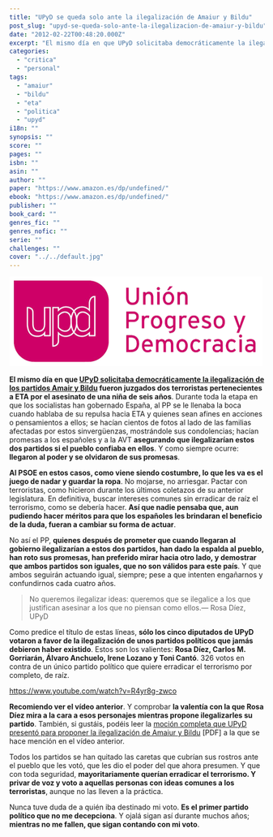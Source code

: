 ```yaml
---
title: "UPyD se queda solo ante la ilegalización de Amaiur y Bildu"
post_slug: "upyd-se-queda-solo-ante-la-ilegalizacion-de-amaiur-y-bildu"
date: "2012-02-22T00:48:20.000Z"
excerpt: "El mismo día en que UPyD solicitaba democráticamente la ilegalización de los partidos Amair y Bildu fueron juzgados dos terroristas pertenecientes a ETA por el asesinato de una niña de seis años. Durante toda la etapa en que los socialistas han gobernado España, al PP se le llenaba la boca cuando hablaba de su repulsa hacia ETA y quienes sean afines en acciones o conductas a ellos; se hacían cientos de fotos al lado de las familias afectadas por estos sinvergüenzas, mostrándole sus condolencias; hacían promesas a los españoles y a la AVT asegurando que ilegalizarían estos dos partidos si el pueblo confiaba en ellos. Y como siempre ocurre: llegaron al poder y se olvidaron de sus promesas."
categories: 
  - "critica"
  - "personal"
tags: 
  - "amaiur"
  - "bildu"
  - "eta"
  - "politica"
  - "upyd"
i18n: ""
synopsis: ""
score: ""
pages: ""
isbn: ""
asin: ""
author: ""
paper: "https://www.amazon.es/dp/undefined/"
ebook: "https://www.amazon.es/dp/undefined/"
publisher: ""
book_card: ""
genres_fic: ""
genres_nofic: ""
serie: ""
challenges: ""
cover: "../../default.jpg"
---
```


![](images/upyd.png "UPyD")

**El mismo día en que [UPyD solicitaba democráticamente la ilegalización de los partidos Amair y Bildu](http://www.elmundo.es/elmundo/2012/02/21/espana/1329843323.html) fueron juzgados dos terroristas pertenecientes a ETA por el asesinato de una niña de seis años**. Durante toda la etapa en que los socialistas han gobernado España, al PP se le llenaba la boca cuando hablaba de su repulsa hacia ETA y quienes sean afines en acciones o pensamientos a ellos; se hacían cientos de fotos al lado de las familias afectadas por estos sinvergüenzas, mostrándole sus condolencias; hacían promesas a los españoles y a la AVT **asegurando que ilegalizarían estos dos partidos si el pueblo confiaba en ellos**. Y como siempre ocurre: **llegaron al poder y se olvidaron de sus promesas**.

**Al PSOE en estos casos, como viene siendo costumbre, lo que les va es el juego de nadar y guardar la ropa**. No mojarse, no arriesgar. Pactar con terroristas, como hicieron durante los últimos coletazos de su anterior legislatura. En definitiva, buscar intereses comunes sin erradicar de raíz el terrorismo, como se debería hacer. **Así que nadie pensaba que, aun pudiendo hacer méritos para que los españoles les brindaran el beneficio de la duda, fueran a cambiar su forma de actuar**.

No así el PP, **quienes después de prometer que cuando llegaran al gobierno ilegalizarían a estos dos partidos, han dado la espalda al pueblo, han roto sus promesas, han preferido mirar hacia otro lado, y demostrar que ambos partidos son iguales, que no son válidos para este país**. Y que ambos seguirán actuando igual, siempre; pese a que intenten engañarnos y confundirnos cada cuatro años.

> No queremos ilegalizar ideas: queremos que se ilegalice a los que justifican asesinar a los que no piensan como ellos.— Rosa Díez, UPyD

Como predice el título de estas líneas, **sólo los cinco diputados de UPyD votaron a favor de la ilegalización de unos partidos políticos que jamás debieron haber existido**. Estos son los valientes: **Rosa Díez, Carlos M. Gorriarán, Álvaro Anchuelo, Irene Lozano y Toni Cantó**. 326 votos en contra de un único partido político que quiere erradicar el terrorismo por completo, de raíz.

https://www.youtube.com/watch?v=R4yr8g-zwco

**Recomiendo ver el vídeo anterior**. Y comprobar **la valentía con la que Rosa Díez mira a la cara a esos personajes mientras propone ilegalizarles su partido**. También, si gustáis, podéis leer la [moción completa que UPyD presentó para proponer la ilegalización de Amaiur y Bildu](http://www.upyd.es/contenidos/ficheros/76320) \[PDF\] a la que se hace mención en el vídeo anterior.

Todos los partidos se han quitado las caretas que cubrían sus rostros ante el pueblo que les votó, que les dio el poder del que ahora presumen. Y que con toda seguridad, **mayoritariamente querían erradicar el terrorismo. Y privar de voz y voto a aquellas personas con ideas comunes a los terroristas**, aunque no las lleven a la práctica.

Nunca tuve duda de a quién iba destinado mi voto. **Es el primer partido político que no me decepciona**. Y ojalá sigan así durante muchos años; **mientras no me fallen, que sigan contando con mi voto**.
